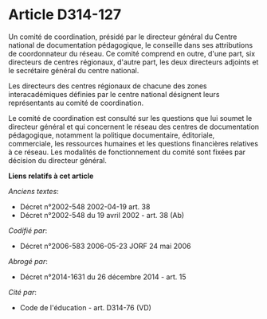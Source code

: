 # Article D314-127

Un comité de coordination, présidé par le directeur général du Centre national de documentation pédagogique, le conseille
dans ses attributions de coordonnateur du réseau. Ce comité comprend en outre, d'une part, six directeurs de centres
régionaux, d'autre part, les deux directeurs adjoints et le secrétaire général du centre national.

Les directeurs des centres régionaux de chacune des zones interacadémiques définies par le centre national désignent leurs
représentants au comité de coordination.

Le comité de coordination est consulté sur les questions que lui soumet le directeur général et qui concernent le réseau des
centres de documentation pédagogique, notamment la politique documentaire, éditoriale, commerciale, les ressources humaines
et les questions financières relatives à ce réseau. Les modalités de fonctionnement du comité sont fixées par décision du
directeur général.

**Liens relatifs à cet article**

_Anciens textes_:

  - Décret n°2002-548 2002-04-19 art. 38
  - Décret n°2002-548 du 19 avril 2002 - art. 38 (Ab)

_Codifié par_:

  - Décret n°2006-583 2006-05-23 JORF 24 mai 2006

_Abrogé par_:

  - Décret n°2014-1631 du 26 décembre 2014 - art. 15

_Cité par_:

  - Code de l'éducation - art. D314-76 (VD)
